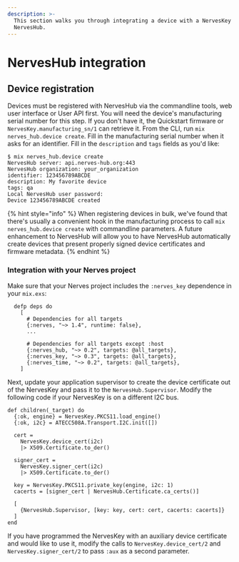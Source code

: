 ```yaml
---
description: >-
  This section walks you through integrating a device with a NervesKey with
  NervesHub.
---
```


# NervesHub integration

## Device registration

Devices must be registered with NervesHub via the commandline tools, web user interface or User API first. You will need the device's manufacturing serial number for this step. If you don't have it, the Quickstart firmware or `NervesKey.manufacturing_sn/1` can retrieve it. From the CLI, run `mix nerves_hub.device create`. Fill in the manufacturing serial number when it asks for an identifier. Fill in the `description` and `tags` fields as you'd like:

```text
$ mix nerves_hub.device create
NervesHub server: api.nerves-hub.org:443
NervesHub organization: your_organization
identifier: 123456789ABCDE
description: My favorite device
tags: qa
Local NervesHub user password:
Device 123456789ABCDE created
```

{% hint style="info" %}
When registering devices in bulk, we've found that there's usually a convenient hook in the manufacturing process to call `mix nerves_hub.device create` with commandline parameters. A future enhancement to NervesHub will allow you to have NervesHub automatically create devices that present properly signed device certificates and firmware metadata.
{% endhint %}

### Integration with your Nerves project

Make sure that your Nerves project includes the `:nerves_key` dependence in your `mix.exs`:

```text
  defp deps do
    [
      # Dependencies for all targets
      {:nerves, "~> 1.4", runtime: false},
      ... 
      
      # Dependencies for all targets except :host
      {:nerves_hub, "~> 0.2", targets: @all_targets},
      {:nerves_key, "~> 0.3", targets: @all_targets},
      {:nerves_time, "~> 0.2", targets: @all_targets},
    ]
```

Next, update your application supervisor to create the device certificate out of the NervesKey and pass it to the `NervesHub.Supervisor`. Modify the following code if your NervesKey is on a different I2C bus.

```text
def children(_target) do
  {:ok, engine} = NervesKey.PKCS11.load_engine()
  {:ok, i2c} = ATECC508A.Transport.I2C.init([])

  cert =
    NervesKey.device_cert(i2c)
    |> X509.Certificate.to_der()

  signer_cert =
    NervesKey.signer_cert(i2c)
    |> X509.Certificate.to_der()

  key = NervesKey.PKCS11.private_key(engine, i2c: 1)
  cacerts = [signer_cert | NervesHub.Certificate.ca_certs()]

  [
    {NervesHub.Supervisor, [key: key, cert: cert, cacerts: cacerts]}
  ]
end
```

If you have programmed the NervesKey with an auxiliary device certificate and would like to use it, modify the calls to `NervesKey.device_cert/2` and `NervesKey.signer_cert/2` to pass `:aux` as a second parameter.

